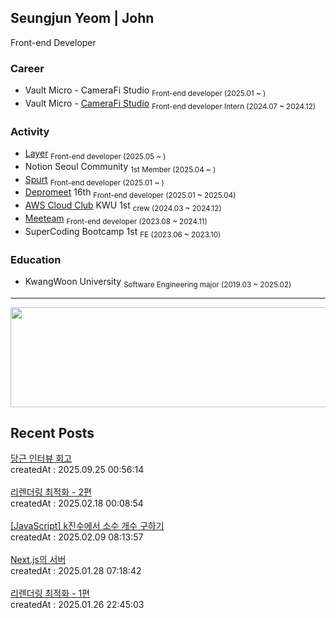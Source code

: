 ## Seungjun Yeom | John 

Front-end Developer


### Career 
- Vault Micro - CameraFi Studio <sub>Front-end developer (2025.01 ~ )</sub>
- Vault Micro - <a href="https://studio.camerafi.com/ko/about">CameraFi Studio</a> <sub>Front-end developer Intern (2024.07 ~ 2024.12)</sub>

### Activity
- <a href="https://www.layerapp.io/">Layer</a> <sub>Front-end developer (2025.05 ~ )</sub>
- Notion Seoul Community <sub>1st Member (2025.04 ~ )</sub>
- <a href="https://apps.apple.com/kr/app/spurt/id6743025568">Spurt</a> <sub>Front-end developer (2025.01 ~ )</sub>
- <a href="https://www.depromeet.com/about">Depromeet</a> 16th <sub>Front-end developer (2025.01 ~ 2025.04)</sub>
- <a href="https://aws.amazon.com/ko/developer/community/students/cloudclubs/?community-captains-all.sort-by=item.additionalFields.sortPosition&community-captains-all.sort-order=asc&awsf.filter-location=*all&awsf.filter-year=*all">AWS Cloud Club</a> KWU 1st <sub>crew (2024.03 ~ 2024.12)</sub>
- <a href="https://meeteam.co.kr">Meeteam</a> <sub>Front-end developer (2023.08 ~ 2024.11)</sub> 
- SuperCoding Bootcamp 1st <sub>FE (2023.06 ~ 2023.10)</sub>

### Education
- KwangWoon University <sub>Software Engineering major (2019.03 ~ 2025.02)</sub>


<hr />
<!--[![Hits](https://hits.seeyoufarm.com/api/count/incr/badge.svg?url=https%3A%2F%2Fgithub.com%2Fprgmr99&count_bg=%2393D4D5&title_bg=%23555555&icon=&icon_color=%23E7E7E7&title=hits&edge_flat=false)](https://hits.seeyoufarm.com)-->
<a href="https://github.com/prgmr99/gitanimals">
  <img src="https://render.gitanimals.org/lines/prgmr99?pet-id=3" width="1000" height="160"/>
</a>

<!--[![GitGarden](https://gitgarden.marshallku.dev/?user_name=prgmr99)](https://github.com/marshallku/gitgarden) -->


## Recent Posts
<a href=https://yeomyeom.tistory.com/147>당근 인터뷰 회고  </a></br>
createdAt : 2025.09.25 00:56:14</br></br>
<a href=https://yeomyeom.tistory.com/146>리렌더링 최적화 - 2편</a></br>
createdAt : 2025.02.18 00:08:54</br></br>
<a href=https://yeomyeom.tistory.com/145>[JavaScript] k진수에서 소수 개수 구하기</a></br>
createdAt : 2025.02.09 08:13:57</br></br>
<a href=https://yeomyeom.tistory.com/144>Next.js의 서버</a></br>
createdAt : 2025.01.28 07:18:42</br></br>
<a href=https://yeomyeom.tistory.com/143>리렌더링 최적화 - 1편</a></br>
createdAt : 2025.01.26 22:45:03</br></br>
